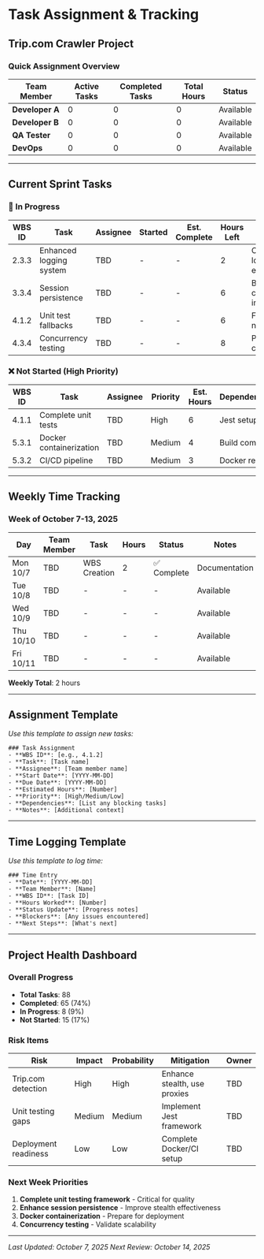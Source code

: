 # Task Assignment & Tracking

## Trip.com Crawler Project

### Quick Assignment Overview

| **Team Member** | **Active Tasks** | **Completed Tasks** | **Total Hours** | **Status** |
| --------------- | ---------------- | ------------------- | --------------- | ---------- |
| **Developer A** | 0                | 0                   | 0               | Available  |
| **Developer B** | 0                | 0                   | 0               | Available  |
| **QA Tester**   | 0                | 0                   | 0               | Available  |
| **DevOps**      | 0                | 0                   | 0               | Available  |

---

## Current Sprint Tasks

### 🔄 In Progress

| WBS ID | Task                    | Assignee | Started | Est. Complete | Hours Left | Notes                     |
| ------ | ----------------------- | -------- | ------- | ------------- | ---------- | ------------------------- |
| 2.3.3  | Enhanced logging system | TBD      | -       | -             | 2          | Console logging exists    |
| 3.3.4  | Session persistence     | TBD      | -       | -             | 6          | Basic cookies implemented |
| 4.1.2  | Unit test fallbacks     | TBD      | -       | -             | 6          | Framework needed          |
| 4.3.4  | Concurrency testing     | TBD      | -       | -             | 8          | Performance critical      |

### ❌ Not Started (High Priority)

| WBS ID | Task                    | Assignee | Priority | Est. Hours | Dependencies   |
| ------ | ----------------------- | -------- | -------- | ---------- | -------------- |
| 4.1.1  | Complete unit tests     | TBD      | High     | 6          | Jest setup     |
| 5.3.1  | Docker containerization | TBD      | Medium   | 4          | Build complete |
| 5.3.2  | CI/CD pipeline          | TBD      | Medium   | 3          | Docker ready   |

---

## Weekly Time Tracking

### Week of October 7-13, 2025

| **Day**   | **Team Member** | **Task**     | **Hours** | **Status**  | **Notes**     |
| --------- | --------------- | ------------ | --------- | ----------- | ------------- |
| Mon 10/7  | TBD             | WBS Creation | 2         | ✅ Complete | Documentation |
| Tue 10/8  | TBD             | -            | -         | -           | Available     |
| Wed 10/9  | TBD             | -            | -         | -           | Available     |
| Thu 10/10 | TBD             | -            | -         | -           | Available     |
| Fri 10/11 | TBD             | -            | -         | -           | Available     |

**Weekly Total**: 2 hours

---

## Assignment Template

_Use this template to assign new tasks:_

```
### Task Assignment
- **WBS ID**: [e.g., 4.1.2]
- **Task**: [Task name]
- **Assignee**: [Team member name]
- **Start Date**: [YYYY-MM-DD]
- **Due Date**: [YYYY-MM-DD]
- **Estimated Hours**: [Number]
- **Priority**: [High/Medium/Low]
- **Dependencies**: [List any blocking tasks]
- **Notes**: [Additional context]
```

---

## Time Logging Template

_Use this template to log time:_

```
### Time Entry
- **Date**: [YYYY-MM-DD]
- **Team Member**: [Name]
- **WBS ID**: [Task ID]
- **Hours Worked**: [Number]
- **Status Update**: [Progress notes]
- **Blockers**: [Any issues encountered]
- **Next Steps**: [What's next]
```

---

## Project Health Dashboard

### Overall Progress

-   **Total Tasks**: 88
-   **Completed**: 65 (74%)
-   **In Progress**: 8 (9%)
-   **Not Started**: 15 (17%)

### Risk Items

| **Risk**             | **Impact** | **Probability** | **Mitigation**               | **Owner** |
| -------------------- | ---------- | --------------- | ---------------------------- | --------- |
| Trip.com detection   | High       | High            | Enhance stealth, use proxies | TBD       |
| Unit testing gaps    | Medium     | Medium          | Implement Jest framework     | TBD       |
| Deployment readiness | Low        | Low             | Complete Docker/CI setup     | TBD       |

### Next Week Priorities

1. **Complete unit testing framework** - Critical for quality
2. **Enhance session persistence** - Improve stealth effectiveness
3. **Docker containerization** - Prepare for deployment
4. **Concurrency testing** - Validate scalability

---

_Last Updated: October 7, 2025_
_Next Review: October 14, 2025_
